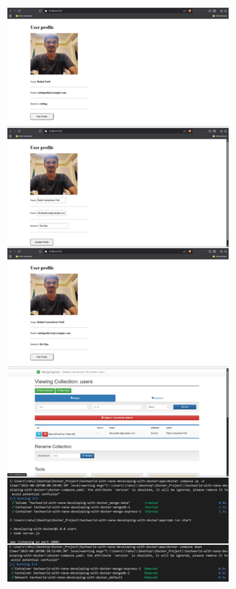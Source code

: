 ![Project Images](image-1.png) ![Project Images](image-2.png) ![Project Images](image-3.png) ![Project Images](image-4.png) ![Project Images](image-5.png) ![Project Images](image-6.png)
